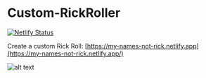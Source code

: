 # Custom-RickRoller

[![Netlify Status](https://api.netlify.com/api/v1/badges/76eae7ca-2e45-4879-a325-5bb33443fe0f/deploy-status)](https://app.netlify.com/sites/my-names-not-rick/deploys)

Create a custom Rick Roll: [https://my-names-not-rick.netlify.app](https://my-names-not-rick.netlify.app/)

![alt text](https://i.kym-cdn.com/photos/images/facebook/000/933/845/c3a.jpg)
